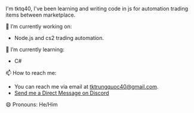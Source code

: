 

I'm tktq40, I've been learning and writing code in js for automation trading items between marketplace.

🔭 I’m currently working on:
- Node.js and cs2 trading automation.

🌱 I’m currently learning:
- C#

📫 How to reach me:
- You can reach me via email at [tktrungquoc40@gmail.com](mailto:tktrungquoc40@gmail.com).
- [Send me a Direct Message on Discord](https://discord.com/users/700895996112142358)

😄 Pronouns: He/Him
